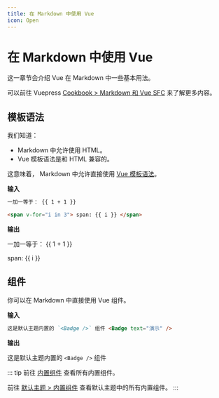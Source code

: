 ```yaml
---
title: 在 Markdown 中使用 Vue
icon: Open
---
```

# 在 Markdown 中使用 Vue

这一章节会介绍 Vue 在 Markdown 中一些基本用法。

可以前往 Vuepress [Cookbook > Markdown 和 Vue SFC](https://vuepress.github.io/zh/advanced/cookbook/markdown-and-vue-sfc.md) 来了解更多内容。

## 模板语法

我们知道：

- Markdown 中允许使用 HTML。
- Vue 模板语法是和 HTML 兼容的。

这意味着， Markdown 中允许直接使用 [Vue 模板语法](https://v3.vuejs.org/guide/template-syntax.html)。

**输入**

```md
一加一等于： {{ 1 + 1 }}

<span v-for="i in 3"> span: {{ i }} </span>
```

**输出**

一加一等于： {{ 1 + 1 }}

<span v-for="i in 3"> span: {{ i }} </span>

## 组件

你可以在 Markdown 中直接使用 Vue 组件。

**输入**

```md
这是默认主题内置的 `<Badge />` 组件 <Badge text="演示" />
```

**输出**

这是默认主题内置的 `<Badge />` 组件 <Badge text="演示" />

::: tip
前往 [内置组件](https://vuepress.github.io/zh/reference/components.md) 查看所有内置组件。

前往 [默认主题 > 内置组件](https://vuepress.github.io/zh/reference/default-theme/components.md) 查看默认主题中的所有内置组件。
:::
